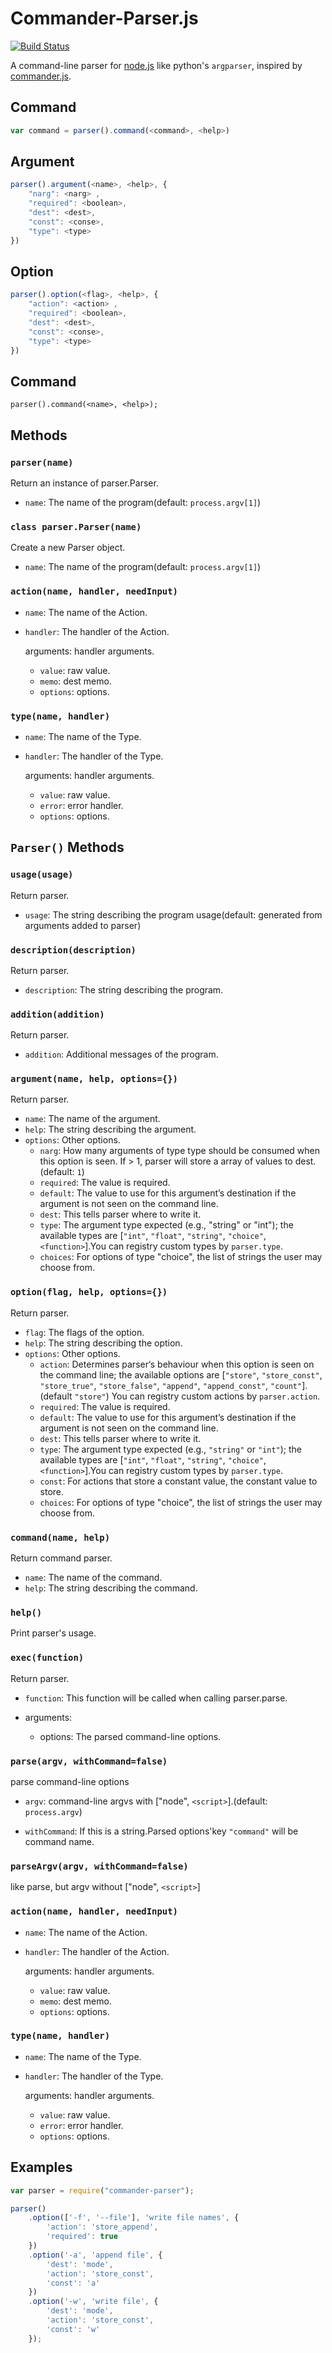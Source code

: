 # Commander-Parser.js


[![Build Status](https://travis-ci.org/zxf/commander-parser.svg?branch=master)](https://travis-ci.org/zxf/commander-parser)

  A command-line parser for [node.js](http://nodejs.org) like python's `argparser`, inspired by [commander.js](https://github.com/tj/commander.js).

## Command

```javascript
var command = parser().command(<command>, <help>)
```

## Argument

```javascript
parser().argument(<name>, <help>, {
    "narg": <narg> ,
    "required": <boolean>,
    "dest": <dest>,
    "const": <conse>,
    "type": <type>
})
```


## Option

```javascript
parser().option(<flag>, <help>, {
    "action": <action> ,
    "required": <boolean>,
    "dest": <dest>,
    "const": <conse>,
    "type": <type>
})
```

## Command
```
parser().command(<name>, <help>);
```

## Methods

### `parser(name)`

Return an instance of parser.Parser.

* `name`: The name of the program(default: `process.argv[1]`)


### `class parser.Parser(name)`

Create a new Parser object.

* `name`: The name of the program(default: `process.argv[1]`)

### `action(name, handler, needInput)`

* `name`: The name of the Action.

* `handler`: The handler of the Action.

    arguments: handler arguments.

    * `value`: raw value.
    * `memo`: dest memo.
    * `options`: options.

### `type(name, handler)`

* `name`: The name of the Type.

* `handler`: The handler of the Type.

    arguments: handler arguments.

    * `value`: raw value.
    * `error`: error handler.
    * `options`: options.



## `Parser()` Methods

### `usage(usage)`

Return parser.

* `usage`: The string describing the program usage(default: generated from arguments added to parser)

### `description(description)`

Return parser.

* `description`: The string describing the program.

### `addition(addition)`

Return parser.

* `addition`: Additional messages of the program.


### `argument(name, help, options={})`

Return parser.

* `name`: The name of the argument.
* `help`: The string describing the argument.
* `options`: Other options.
    * `narg`: How many arguments of type type should be consumed when this option is seen. If > 1, parser will store a array of values to dest.(default: `1`)
    * `required`: The value is required.
    * `default`: The value to use for this argument’s destination if the argument is not seen on the command line.
    * `dest`: This tells parser where to write it.
    * `type`: The argument type expected (e.g., "string" or "int"); the available types are [`"int"`, `"float"`, `"string"`, `"choice"`, `<function>`].You can registry custom types by `parser.type`.
    * `choices`: For options of type "choice", the list of strings the user may choose from.


### `option(flag, help, options={})`

Return parser.

* `flag`: The flags of the option.
* `help`: The string describing the option.
* `options`: Other options.
    * `action`: Determines parser‘s behaviour when this option is seen on the command line; the available options are [`"store"`, `"store_const"`, `"store_true"`, `"store_false"`, `"append"`, `"append_const"`, `"count"`].(default `"store"`) You can registry custom actions by `parser.action`.
    * `required`: The value is required.
    * `default`: The value to use for this argument’s destination if the argument is not seen on the command line.
    * `dest`: This tells parser where to write it.
    * `type`: The argument type expected (e.g., `"string"` or `"int"`); the available types are [`"int"`, `"float"`, `"string"`, `"choice"`, `<function>`].You can registry custom types by `parser.type`.
    * `const`: For actions that store a constant value, the constant value to store.
    * `choices`: For options of type "choice", the list of strings the user may choose from.

### `command(name, help)`

Return command parser.

* `name`: The name of the command.
* `help`: The string describing the command.

### `help()`

Print parser's usage.

### `exec(function)`

Return parser.

* `function`: This function will be called when calling parser.parse.

* arguments:

  * options: The parsed command-line options.

### `parse(argv, withCommand=false)`

parse command-line options

* `argv`: command-line argvs with ["node", `<script>`].(default: `process.argv`)

* `withCommand`: If this is a string.Parsed options'key `"command"` will be command name.


### `parseArgv(argv, withCommand=false)`

like parse, but argv without ["node", `<script>`]


### `action(name, handler, needInput)`

* `name`: The name of the Action.

* `handler`: The handler of the Action.

    arguments: handler arguments.

    * `value`: raw value.
    * `memo`: dest memo.
    * `options`: options.

### `type(name, handler)`

* `name`: The name of the Type.

* `handler`: The handler of the Type.

    arguments: handler arguments.

    * `value`: raw value.
    * `error`: error handler.
    * `options`: options.




## Examples

```javascript
var parser = require("commander-parser");

parser()
    .option(['-f', '--file'], 'write file names', {
        'action': 'store_append',
        'required': true
    })
    .option('-a', 'append file', {
        'dest': 'mode',
        'action': 'store_const',
        'const': 'a'
    })
    .option('-w', 'write file', {
        'dest': 'mode',
        'action': 'store_const',
        'const': 'w'
    });
```